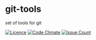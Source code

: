 # git-tools
set of tools for git

[![Licence](https://img.shields.io/badge/Licence-ISC-blue.svg)](https://opensource.org/licenses/ISC) [![Code Climate](https://codeclimate.com/github/stevenharradine/git-tools/badges/gpa.svg)](https://codeclimate.com/github/stevenharradine/git-tools) [![Issue Count](https://codeclimate.com/github/stevenharradine/git-tools/badges/issue_count.svg)](https://codeclimate.com/github/stevenharradine/git-tools)
